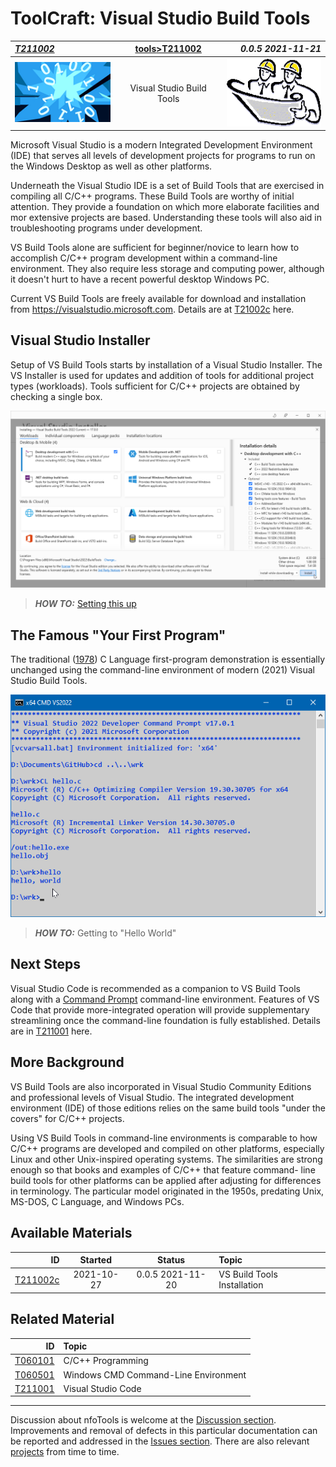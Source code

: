 <!-- index.md 0.0.5                 UTF-8                          2021-11-21
     ----1----|----2----|----3----|----4----|----5----|----6----|----7----|--*

                      VISUAL STUDIO BUILD TOOLS
     -->

# ToolCraft: Visual Studio Build Tools

| ***[T211002](.)*** | [tools](../)[>T211002](.) | ***0.0.5 2021-11-21*** |
| :--                |       :-:          | --: |
| ![nfotools](../../images/nfoWorks-2014-06-02-1702-LogoSmall.png) | Visual Studio Build Tools | ![Hard Hat Area](../../images/hardhat-logo.gif) |

Microsoft Visual Studio is a modern Integrated Development Environment (IDE)
that serves all levels of development projects for programs to run on the
Windows Desktop as well as other platforms.

Underneath the Visual Studio IDE is a set of Build Tools that are exercised
in compiling all C/C++ programs.  These Build Tools are worthy of initial
attention.  They provide a foundation on which more elaborate facilities and
mor extensive projects are based.  Understanding these tools will also aid in
troubleshooting programs under development.

VS Build Tools alone are sufficient for beginner/novice to learn how to
accomplish C/C++ program development within a command-line environment.  They
also require less storage and computing power, although it doesn't hurt to
have a recent powerful desktop Windows PC.

Current VS Build Tools are freely available for download and installation from
<https://visualstudio.microsoft.com>.  Details are at [T21002c](T211002c)
here.

## Visual Studio Installer

Setup of VS Build Tools starts by installation of a Visual Studio
Installer.  The VS Installer is used for updates and addition of
tools for additional project types (workloads).  Tools sufficient for C/C++
projects are obtained by checking a single box.

![VS Installer Workload Setup](T211002c/VSBuildTools-2021-11-08-0826-Installer.png)

> ***HOW TO:*** [Setting this up](T211002c)

## The Famous "Your First Program"

The traditional
([1978](../T060101/T060101b.html#kernighan-brian-w-ritchie-dennis-m-1988-the-c-programming-language))
C Language first-program demonstration is essentially
unchanged using the command-line environment of modern (2021) Visual Studio
Build Tools.

![Hello World](T211002-HelloWorld.png)

> ***HOW TO:*** Getting to "Hello World"

## Next Steps

Visual Studio Code is recommended as a companion to VS Build Tools along
with a [Command Prompt](..\T060501) command-line environment.  Features of
 VS Code that provide more-integrated operation will provide supplementary
 streamlining once the command-line foundation is fully established.
 Details are in [T211001](..\T211001) here.

## More Background

VS Build Tools are also incorporated in Visual Studio Community
Editions and professional levels of Visual Studio.  The integrated
development environment (IDE) of those editions relies on the same build
tools "under the covers" for C/C++ projects.

Using VS Build Tools in command-line environments is comparable to how
C/C++ programs are developed and compiled on other platforms, especially
Linux and other Unix-inspired operating systems.  The similarities are
strong enough so that books and examples of C/C++ that feature command-
line build tools for other platforms can be applied after adjusting for
differences in terminology.  The particular model originated in the 1950s,
predating Unix, MS-DOS, C Language, and Windows PCs.

## Available Materials

| **ID** | **Started** | **Status** | **Topic** |
|   --:   |   :-:   |  :-:   |  :--  |
| [T211002c](T211002c/) | 2021-10-27 | 0.0.5 2021-11-20 | VS Build Tools Installation |

## Related Material

| **ID** | **Topic** |
|  --:   |  :--  |
| [T060101](..\T060101) | C/C++ Programming |
| [T060501](..\T060501) | Windows CMD Command-Line Environment |
| [T211001](..\T211001) | Visual Studio Code |

----

Discussion about nfoTools is welcome at the
[Discussion section](https://github.com/orcmid/nfoTools/discussions).
Improvements and removal of defects in this particular documentation can be
reported and addressed in the
[Issues section](https://github.com/orcmid/nfoTools/issues).  There are also
relevant [projects](https://github.com/orcmid/nfoTools/projects) from time to
time.

<!-- ----1----|----2----|----3----|----4----|----5----|----6----|----7----|--*

     0.0.5 2021-1l-21T17:05Z User Friendlier
     0.0.4 2021-11-20T01:03Z Close to complete
     0.0.3 2021-11-19T23:44Z Repair and touch-up
     0.0.2 2021-11-19T18:08Z Full Draft text
     0.0.1 2021-10-30T15:56Z Touch up dates
     0.0.0 2021-10-27T20:18Z Clone from T211001/index.md for boilerplate

               *** end of docs/tools/T211002/index.md ***
     -->
